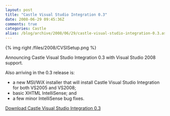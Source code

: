 ```yaml
---
layout: post
title: "Castle Visual Studio Integration 0.3"
date: 2008-06-29 09:45:36Z
comments: true
categories: Castle
alias: /blog/archive/2008/06/29/castle-visual-studio-integration-0.3.aspx
---
```


{% img right /files/2008/CVSISetup.png %}

Announcing Castle Visual Studio Integration 0.3 with Visual Studio 2008 support.

Also arriving in the 0.3 release is:

* a new MSI/WiX installer that will install Castle Visual Studio Integration for both VS2005 and VS2008;
* basic XHTML IntelliSense; and
* a few minor IntelliSense bug fixes.

[Download Castle Visual Studio Integration 0.3](/projects/cvsi/CVSI-0.3.0.msi)
